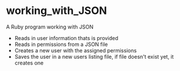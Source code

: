 # working_with_JSON
A Ruby program working with JSON

- Reads in user information thats is provided
- Reads in permissions from a JSON file
- Creates a new user with the assigned permissions
- Saves the user in a new users listing file, if file doesn't exist yet, it creates one
